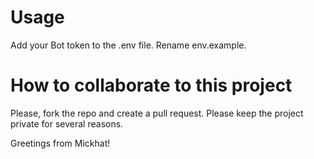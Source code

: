# Usage 

Add your Bot token to the .env file. Rename env.example.

# How to collaborate to this project

Please, fork the repo and  create a pull request.
Please keep the project private for several reasons.

Greetings from Mickhat!